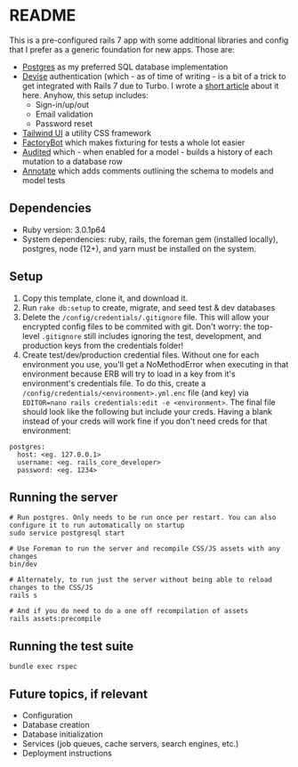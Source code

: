 # README
This is a pre-configured rails 7 app with some additional libraries and config that I prefer as a generic foundation for new apps. Those are:
* [Postgres](https://github.com/ged/ruby-pg) as my preferred SQL database implementation
* [Devise](https://github.com/heartcombo/devise) authentication (which - as of time of writing - is a bit of a trick to get integrated with Rails 7 due to Turbo. I wrote a [short article](https://medium.com/@nickfrancisci/devise-auth-setup-in-rails-7-44240aaed4be) about it here. Anyhow, this setup includes:
  * Sign-in/up/out
  * Email validation
  * Password reset
* [Tailwind UI](https://tailwindcss.com/) a utility CSS framework
* [FactoryBot](https://github.com/thoughtbot/factory_bot_rails) which makes fixturing for tests a whole lot easier
* [Audited](https://github.com/collectiveidea/audited) which - when enabled for a model - builds a history of each mutation to a database row
* [Annotate](gem 'annotate') which adds comments outlining the schema to models and model tests

## Dependencies
* Ruby version: 3.0.1p64
* System dependencies: ruby, rails, the foreman gem (installed locally), postgres, node (12+), and yarn must be installed on the system.

## Setup
1. Copy this template, clone it, and download it.
2. Run `rake db:setup` to create, migrate, and seed test & dev databases
3. Delete the `/config/credentials/.gitignore` file. This will allow your encrypted config files to be commited with git. Don't worry: the top-level `.gitignore` still includes ignoring the test, development, and production keys from the credentials folder!
4. Create test/dev/production credential files. Without one for each environment you use, you'll get a NoMethodError when executing in that environment because ERB will try to load in a key from it's environment's credentials file. To do this, create a `/config/credentials/<environment>.yml.enc` file (and key) via `EDITOR=nano rails credentials:edit -e <environment>`. The final file should look like the following but include your creds. Having a blank instead of your creds will work fine if you don't need creds for that environment:

```
postgres:
  host: <eg. 127.0.0.1>
  username: <eg. rails_core_developer>
  password: <eg. 1234>
```

## Running the server
```
# Run postgres. Only needs to be run once per restart. You can also configure it to run automatically on startup
sudo service postgresql start

# Use Foreman to run the server and recompile CSS/JS assets with any changes
bin/dev

# Alternately, to run just the server without being able to reload changes to the CSS/JS
rails s

# And if you do need to do a one off recompilation of assets
rails assets:precompile
```

## Running the test suite
```
bundle exec rspec
```

## Future topics, if relevant
* Configuration
* Database creation
* Database initialization
* Services (job queues, cache servers, search engines, etc.)
* Deployment instructions